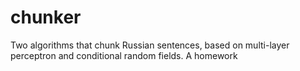 # chunker
Two algorithms that chunk Russian sentences, based on multi-layer perceptron and conditional random fields. A homework

